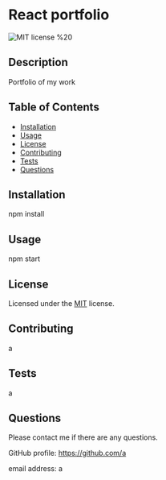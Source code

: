 # React portfolio
![MIT license](https://img.shields.io/badge/license-MIT-blue.svg)
%20 
## Description
Portfolio of my work

## Table of Contents

* [Installation](#installation)
* [Usage](#usage)
* [License](#license)
* [Contributing](#contributing)
* [Tests](#tests)
* [Questions](#questions)

## Installation
npm install

## Usage
npm start

## License
Licensed under the [MIT](https://choosealicense.com/licenses/mit/) license.

## Contributing
a

## Tests
a

## Questions
Please contact me if there are any questions.

GitHub profile: https://github.com/a

email address: a

